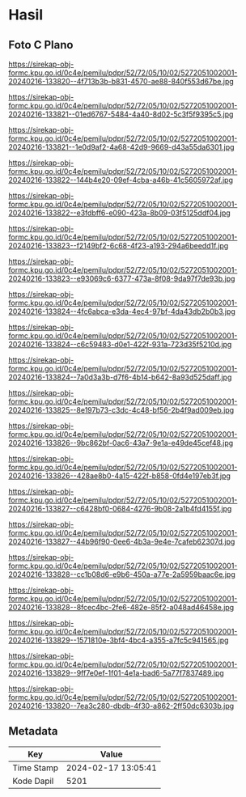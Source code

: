 # Hasil

## Foto C Plano

https://sirekap-obj-formc.kpu.go.id/0c4e/pemilu/pdpr/52/72/05/10/02/5272051002001-20240216-133820--4f713b3b-b831-4570-ae88-840f553d67be.jpg

https://sirekap-obj-formc.kpu.go.id/0c4e/pemilu/pdpr/52/72/05/10/02/5272051002001-20240216-133821--01ed6767-5484-4a40-8d02-5c3f5f9395c5.jpg

https://sirekap-obj-formc.kpu.go.id/0c4e/pemilu/pdpr/52/72/05/10/02/5272051002001-20240216-133821--1e0d9af2-4a68-42d9-9669-d43a55da6301.jpg

https://sirekap-obj-formc.kpu.go.id/0c4e/pemilu/pdpr/52/72/05/10/02/5272051002001-20240216-133822--144b4e20-09ef-4cba-a46b-41c5605972af.jpg

https://sirekap-obj-formc.kpu.go.id/0c4e/pemilu/pdpr/52/72/05/10/02/5272051002001-20240216-133822--e3fdbff6-e090-423a-8b09-03f5125ddf04.jpg

https://sirekap-obj-formc.kpu.go.id/0c4e/pemilu/pdpr/52/72/05/10/02/5272051002001-20240216-133823--f2149bf2-6c68-4f23-a193-294a6beedd1f.jpg

https://sirekap-obj-formc.kpu.go.id/0c4e/pemilu/pdpr/52/72/05/10/02/5272051002001-20240216-133823--e93069c6-6377-473a-8f08-9da97f7de93b.jpg

https://sirekap-obj-formc.kpu.go.id/0c4e/pemilu/pdpr/52/72/05/10/02/5272051002001-20240216-133824--4fc6abca-e3da-4ec4-97bf-4da43db2b0b3.jpg

https://sirekap-obj-formc.kpu.go.id/0c4e/pemilu/pdpr/52/72/05/10/02/5272051002001-20240216-133824--c6c59483-d0e1-422f-931a-723d35f5210d.jpg

https://sirekap-obj-formc.kpu.go.id/0c4e/pemilu/pdpr/52/72/05/10/02/5272051002001-20240216-133824--7a0d3a3b-d7f6-4b14-b642-8a93d525daff.jpg

https://sirekap-obj-formc.kpu.go.id/0c4e/pemilu/pdpr/52/72/05/10/02/5272051002001-20240216-133825--8e197b73-c3dc-4c48-bf56-2b4f9ad009eb.jpg

https://sirekap-obj-formc.kpu.go.id/0c4e/pemilu/pdpr/52/72/05/10/02/5272051002001-20240216-133826--9bc862bf-0ac6-43a7-9e1a-e49de45cef48.jpg

https://sirekap-obj-formc.kpu.go.id/0c4e/pemilu/pdpr/52/72/05/10/02/5272051002001-20240216-133826--428ae8b0-4a15-422f-b858-0fd4e197eb3f.jpg

https://sirekap-obj-formc.kpu.go.id/0c4e/pemilu/pdpr/52/72/05/10/02/5272051002001-20240216-133827--c6428bf0-0684-4276-9b08-2a1b4fd4155f.jpg

https://sirekap-obj-formc.kpu.go.id/0c4e/pemilu/pdpr/52/72/05/10/02/5272051002001-20240216-133827--44b96f90-0ee6-4b3a-9e4e-7cafeb62307d.jpg

https://sirekap-obj-formc.kpu.go.id/0c4e/pemilu/pdpr/52/72/05/10/02/5272051002001-20240216-133828--cc1b08d6-e9b6-450a-a77e-2a5959baac6e.jpg

https://sirekap-obj-formc.kpu.go.id/0c4e/pemilu/pdpr/52/72/05/10/02/5272051002001-20240216-133828--8fcec4bc-2fe6-482e-85f2-a048ad46458e.jpg

https://sirekap-obj-formc.kpu.go.id/0c4e/pemilu/pdpr/52/72/05/10/02/5272051002001-20240216-133829--1571810e-3bf4-4bc4-a355-a7fc5c941565.jpg

https://sirekap-obj-formc.kpu.go.id/0c4e/pemilu/pdpr/52/72/05/10/02/5272051002001-20240216-133829--9ff7e0ef-1f01-4e1a-bad6-5a77f7837489.jpg

https://sirekap-obj-formc.kpu.go.id/0c4e/pemilu/pdpr/52/72/05/10/02/5272051002001-20240216-133820--7ea3c280-dbdb-4f30-a862-2ff50dc6303b.jpg


## Metadata

| Key        | Value               |
| ---------- | ------------------- |
| Time Stamp | 2024-02-17 13:05:41 |
| Kode Dapil | 5201                |



